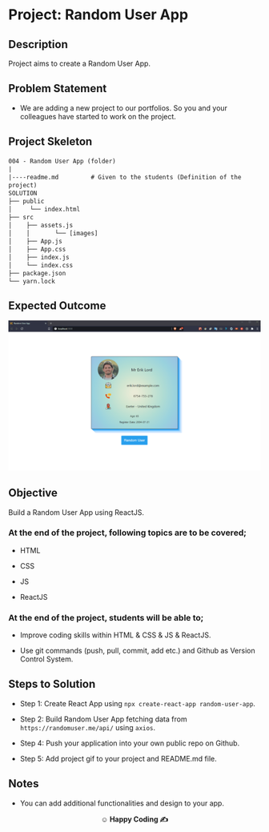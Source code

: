 

# Project: Random User App 

## Description

Project aims to create a Random User App.

## Problem Statement

- We are adding a new project to our portfolios. So you and your colleagues have started to work on the project.

## Project Skeleton

```
004 - Random User App (folder)
|
|----readme.md         # Given to the students (Definition of the project)
SOLUTION
├── public
│     └── index.html
├── src
│    ├── assets.js
│    │       └── [images]
│    ├── App.js
│    ├── App.css
│    ├── index.js
│    └── index.css
├── package.json
└── yarn.lock
```

## Expected Outcome

![Project 004 Snapshot](random-user-app.gif)

## Objective

Build a Random User App using ReactJS.

### At the end of the project, following topics are to be covered;

- HTML

- CSS

- JS

- ReactJS

### At the end of the project, students will be able to;

- Improve coding skills within HTML & CSS & JS & ReactJS.

- Use git commands (push, pull, commit, add etc.) and Github as Version Control System.

## Steps to Solution

- Step 1: Create React App using `npx create-react-app random-user-app`.

- Step 2: Build Random User App fetching data from `https://randomuser.me/api/` using `axios`.

- Step 4: Push your application into your own public repo on Github.

- Step 5: Add project gif to your project and README.md file.

## Notes

- You can add additional functionalities and design to your app.

**<p align="center">&#9786; Happy Coding &#9997;</p>**
